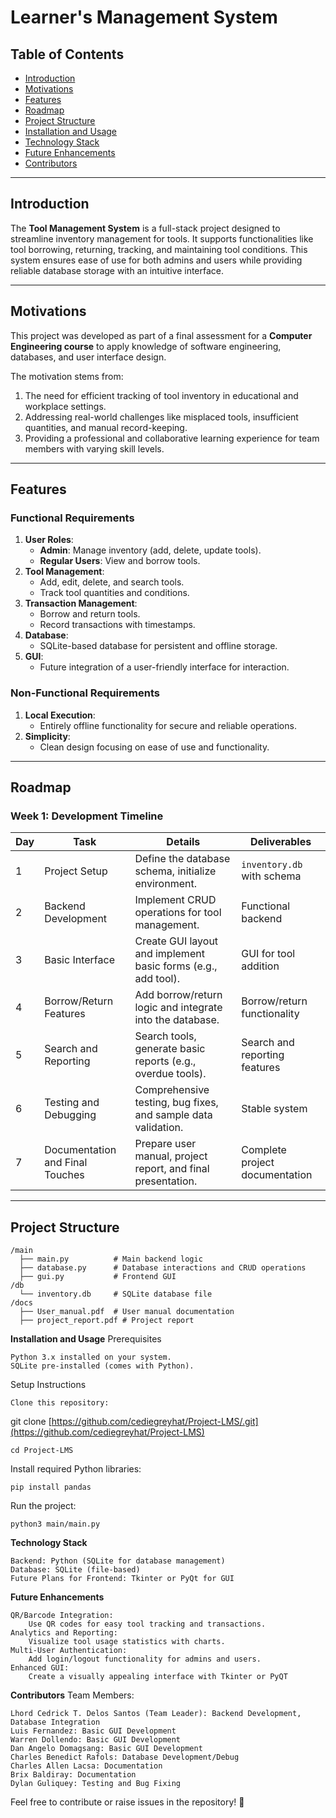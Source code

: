 # **Learner's Management System**

## **Table of Contents**
- [Introduction](#introduction)
- [Motivations](#motivations)
- [Features](#features)
- [Roadmap](#roadmap)
- [Project Structure](#project-structure)
- [Installation and Usage](#installation-and-usage)
- [Technology Stack](#technology-stack)
- [Future Enhancements](#future-enhancements)
- [Contributors](#contributors)

---

## **Introduction**
The **Tool Management System** is a full-stack project designed to streamline inventory management for tools. It supports functionalities like tool borrowing, returning, tracking, and maintaining tool conditions. This system ensures ease of use for both admins and users while providing reliable database storage with an intuitive interface.

---

## **Motivations**
This project was developed as part of a final assessment for a **Computer Engineering course** to apply knowledge of software engineering, databases, and user interface design. 

The motivation stems from:
1. The need for efficient tracking of tool inventory in educational and workplace settings.
2. Addressing real-world challenges like misplaced tools, insufficient quantities, and manual record-keeping.
3. Providing a professional and collaborative learning experience for team members with varying skill levels.

---

## **Features**
### Functional Requirements
1. **User Roles**:
   - **Admin**: Manage inventory (add, delete, update tools).
   - **Regular Users**: View and borrow tools.
2. **Tool Management**:
   - Add, edit, delete, and search tools.
   - Track tool quantities and conditions.
3. **Transaction Management**:
   - Borrow and return tools.
   - Record transactions with timestamps.
4. **Database**:
   - SQLite-based database for persistent and offline storage.
5. **GUI**:
   - Future integration of a user-friendly interface for interaction.

### Non-Functional Requirements
1. **Local Execution**:
   - Entirely offline functionality for secure and reliable operations.
2. **Simplicity**:
   - Clean design focusing on ease of use and functionality.

---

## **Roadmap**
### Week 1: Development Timeline
| Day  | Task                          | Details                                                                 | Deliverables                     |
|------|-------------------------------|-------------------------------------------------------------------------|----------------------------------|
| 1    | Project Setup                 | Define the database schema, initialize environment.                    | `inventory.db` with schema      |
| 2    | Backend Development           | Implement CRUD operations for tool management.                         | Functional backend               |
| 3    | Basic Interface               | Create GUI layout and implement basic forms (e.g., add tool).          | GUI for tool addition            |
| 4    | Borrow/Return Features        | Add borrow/return logic and integrate into the database.               | Borrow/return functionality      |
| 5    | Search and Reporting          | Search tools, generate basic reports (e.g., overdue tools).            | Search and reporting features    |
| 6    | Testing and Debugging         | Comprehensive testing, bug fixes, and sample data validation.          | Stable system                    |
| 7    | Documentation and Final Touches | Prepare user manual, project report, and final presentation.           | Complete project documentation   |

---

## **Project Structure**
```plaintext
/main
  ├── main.py          # Main backend logic
  ├── database.py      # Database interactions and CRUD operations
  ├── gui.py           # Frontend GUI
/db
  └── inventory.db     # SQLite database file
/docs
  ├── User_manual.pdf  # User manual documentation
  ├── project_report.pdf # Project report
```

**Installation and Usage**
Prerequisites

    Python 3.x installed on your system.
    SQLite pre-installed (comes with Python).

Setup Instructions

    Clone this repository:

git clone [https://github.com/cediegreyhat/Project-LMS/.git](https://github.com/cediegreyhat/Project-LMS)
```
cd Project-LMS
```
Install required Python libraries:
```
pip install pandas
```

Run the project:

    python3 main/main.py

**Technology Stack**

    Backend: Python (SQLite for database management)
    Database: SQLite (file-based)
    Future Plans for Frontend: Tkinter or PyQt for GUI

**Future Enhancements**

    QR/Barcode Integration:
        Use QR codes for easy tool tracking and transactions.
    Analytics and Reporting:
        Visualize tool usage statistics with charts.
    Multi-User Authentication:
        Add login/logout functionality for admins and users.
    Enhanced GUI:
        Create a visually appealing interface with Tkinter or PyQT

**Contributors**
Team Members:

    Lhord Cedrick T. Delos Santos (Team Leader): Backend Development, Database Integration
    Luis Fernandez: Basic GUI Development
    Warren Dollendo: Basic GUI Development
    Dan Angelo Domagsang: Basic GUI Development
    Charles Benedict Rafols: Database Development/Debug
    Charles Allen Lacsa: Documentation
    Brix Baldiray: Documentation
    Dylan Guliquey: Testing and Bug Fixing

Feel free to contribute or raise issues in the repository! 🚀




